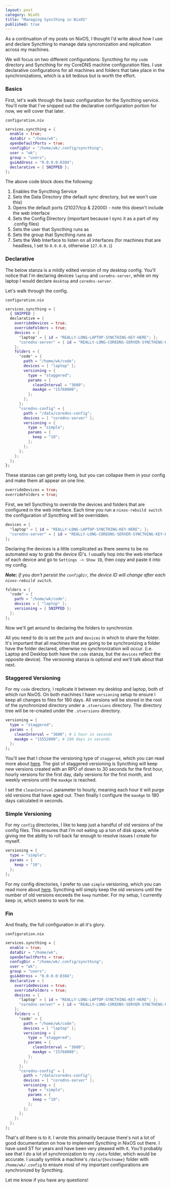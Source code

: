 ```yaml
---
layout: post
category: NixOS
title: "Managing Syncthing in NixOS"
published: true
---
```


As a continuation of my posts on NixOS, I thought I'd write about how I use and declare Syncthing to manage data syncronization and replication across my machines.

We will focus on two different configurations: Syncthing for my `code` directory and Syncthing for my CoreDNS machine configuration files. I use declarative configurations for all machines and folders that take place in the synchronizations, which is a bit tedious but is worth the effort.

### Basics

First, let's walk through the basic configuration for the Syncthing service. You'll note that I've snipped out the declarative configuration portion for now, we will cover that later.

`configuration.nix`

``` nix
services.syncthing = {
  enable = true;
  dataDir = "/home/wk";
  openDefaultPorts = true;
  configDir = "/home/wk/.config/syncthing";
  user = "wk";
  group = "users";
  guiAddress = "0.0.0.0:8384";
  declarative = { SNIPPED };
};
```

The above code block does the following:

1. Enables the Syncthing Service
2. Sets the Data Directory (the default sync directory, but we won't use this)
3. Opens the default ports (21027/tcp & 22000) - note this doesn't include the web interface
4. Sets the Config Directory (important because I sync it as a part of my .config files)
5. Sets the user that Syncthing runs as
6. Sets the group that Syncthing runs as
7. Sets the Web Interface to listen on all interfaces (for machines that are headless, I set to `0.0.0.0`, otherwise `127.0.0.1`)

### Declarative

The below stanza is a mildly edited version of my desktop config. You'll notice that I'm declaring devices `laptop` and `coredns-server`, while on my laptop I would declare `desktop` and `coredns-server`.

Let's walk through the config.

`configuration.nix`

``` nix
services.syncthing = {
  { SNIPPED }
  declarative = {
    overrideDevices = true;
    overrideFolders = true;
    devices = {
      "laptop" = { id = "REALLY-LONG-LAPTOP-SYNCTHING-KEY-HERE"; };
      "coredns-server" = { id = "REALLY-LONG-COREDNS-SERVER-SYNCTHING-KEY-HERE"; };
    };
    folders = {
      "code" = { 
        path = "/home/wk/code"; 
        devices = [ "laptop" ]; 
        versioning = { 
          type = "staggered"; 
          params = { 
            cleanInterval = "3600"; 
            maxAge = "15768000";
          }; 
        }; 
      };
      "coredns-config" = { 
        path = "/data/coredns-config"; 
        devices = [ "coredns-server" ]; 
        versioning = { 
          type = "simple"; 
          params = { 
            keep = "10";
          }; 
        };
      };
    };
  };
};
```

These stanzas can get pretty long, but you can collapse them in your config and make them all appear on one line. 

``` nix
overrideDevices = true;
overrideFolders = true;
```

First, we tell Syncthing to override the devices and folders that are configured in the web interface. Each time you run a `nixos-rebuild switch` the configuration of Syncthing will be overridden.

``` nix
devices = {
  "laptop" = { id = "REALLY-LONG-LAPTOP-SYNCTHING-KEY-HERE"; };
  "coredns-server" = { id = "REALLY-LONG-COREDNS-SERVER-SYNCTHING-KEY-HERE"; };
};
```

Declaring the devices is a little complicated as there seems to be no automated way to grab the device ID's. I usually hop into the web interface of each device and go to `Settings -> Show ID`, then copy and paste it into my config. 

_**Note:** if you don't persist the `configDir`, the device ID will change after each `nixos-rebuild switch`._

``` nix
folders = {
  "code" = { 
    path = "/home/wk/code"; 
    devices = [ "laptop" ]; 
    versioning = { SNIPPED }; 
  };
};
```

Now we'll get around to declaring the folders to synchronize. 

All you need to do is set the `path` and `devices` in which to share the folder. It's important that all machines that are going to be synchronizing a folder have the folder declared, otherwise no synchronization will occur. (i.e. Laptop and Desktop both have the `code` stanza, but the `devices` reflect the opposite device). The versioning stanza is optional and we'll talk about that next.

### Staggered Versioning

For my `code` directory, I replicate it between my desktop and laptop, both of which run NixOS. On both machines I have `versioning` setup to ensure I keep all changes to files for 180 days. All versions will be stored in the root of the synchronized directory under a `.stversions` directory. The directory tree will be re-created under the `.stversions` directory.

``` nix
versioning = {
  type = "staggered";
  params = {
    cleanInterval = "3600"; # 1 hour in seconds
    maxAge = "15552000"; # 180 days in seconds
  };
};
```

You'll see that I chose the versioning type of `staggered`, which you can read more about [here](https://docs.syncthing.net/users/versioning.html#staggered-file-versioning). The gist of staggered versioning is Syncthing will keep new versions created with an RPO of down to 30 seconds for the first hour, hourly versions for the first day, daily versions for the first month, and weekly versions until the `maxAge` is reached.

I set the `cleanInterval` parameter to hourly, meaning each hour it will purge old versions that have aged out. Then finally I configure the `maxAge` to 180 days calculated in seconds.

### Simple Versioning

For my `config` directories, I like to keep just a handful of old versions of the config files. This ensures that I'm not eating up a ton of disk space, while giving me the ability to roll back far enough to resolve issues I create for myself.

``` nix
versioning = { 
  type = "simple"; 
  params = { 
    keep = "10";
  }; 
};
```

For my config directories, I prefer to use `simple` versioning, which you can read more about [here](https://docs.syncthing.net/users/versioning.html#simple-file-versioning). Syncthing will simply keep the old versions until the number of old versions exceeds the `keep` number. For my setup, I currently keep `10`, which seems to work for me. 

### Fin

And finally, the full configuration in all it's glory.

`configuration.nix`

``` nix
services.syncthing = {
  enable = true;
  dataDir = "/home/wk";
  openDefaultPorts = true;
  configDir = "/home/wk/.config/syncthing";
  user = "wk";
  group = "users";
  guiAddress = "0.0.0.0:8384";
  declarative = {
    overrideDevices = true;
    overrideFolders = true;
    devices = {
      "laptop" = { id = "REALLY-LONG-LAPTOP-SYNCTHING-KEY-HERE"; };
      "coredns-server" = { id = "REALLY-LONG-COREDNS-SERVER-SYNCTHING-KEY-HERE"; };
    };
    folders = {
      "code" = { 
        path = "/home/wk/code"; 
        devices = [ "laptop" ]; 
        versioning = { 
          type = "staggered"; 
          params = { 
            cleanInterval = "3600"; 
            maxAge = "15768000";
          }; 
        }; 
      };
      "coredns-config" = { 
        path = "/data/coredns-config"; 
        devices = [ "coredns-server" ]; 
        versioning = { 
          type = "simple"; 
          params = { 
            keep = "10";
          }; 
        };
      };
    };
  };
};
```

That's _all_ there is to it. I wrote this primarily because there's not a lot of good documentation on how to implement Syncthing in NixOS out there. I have used ST for years and have been very pleased with it. You'll probably see that I do a lot of synchronization to my `/data` folder, which would be accurate. I usually symlink a machine's `/data/{hostname}` folder with `/home/wk/.config` to ensure most of my important configurations are synchronized by Syncthing.

Let me know if you have any questions!